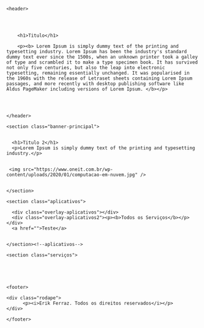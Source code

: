 
<html>

  <head>
    <title>Computação em Nuvem</title>
    <link href="estilo/style.css" rel="stylesheet"/>
    <meta charset="utf-8" />
    <meta name="viewport" content="width=device-width, initial-scale=1.0">
    <link href="css/style.css" type="text/css" rel="stylesheet" />
    <meta name="description" content="Site para a prova de computação em nuvem" >
    <meta name="keywords" content="Computação em nuvem" >
  </head>

  <body>
  
    <header>
    
      

        
        <h1>Titulo</h1>
      
        <p><b> Lorem Ipsum is simply dummy text of the printing and typesetting industry. Lorem Ipsum has been the industry's standard dummy text ever since the 1500s, when an unknown printer took a galley of type and scrambled it to make a type specimen book. It has survived not only five centuries, but also the leap into electronic typesetting, remaining essentially unchanged. It was popularised in the 1960s with the release of Letraset sheets containing Lorem Ipsum passages, and more recently with desktop publishing software like Aldus PageMaker including versions of Lorem Ipsum. </b></p>
                
        
     
      
    </header>
    
    <section class="banner-principal">
     
      
      <h1>Titulo 2</h1>
      <p>Lorem Ipsum is simply dummy text of the printing and typesetting industry.</p>
         
         
     <img src="https://www.oneit.com.br/wp-content/uploads/2020/01/computacao-em-nuvem.jpg" />
      
      
    </section>
    
    <section class="aplicativos">
      
      <div class="overlay-aplicativos"></div>
      <div class="overlay-aplicativos2"><p><b>Todos os Serviços</b></p></div>
      <a href="">Teste</a>
      
      
    </section><!--aplicativos-->
    
    <section class="serviços">
    
     
    
 
 
    <footer>
      
    <div class="rodape">
          <p><i>Erik Ferraz. Todos os direitos reservados</i></p>
    </div> 
      
    </footer>

  </body>

</html>
